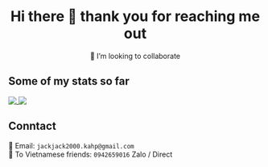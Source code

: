 <h1 align="center"> Hi there 👋 thank you for reaching me out </h1>
<p align="center"> 👯 I’m looking to collaborate </p>

## Some of my stats so far
<a height=165 width=200 href="https://github.com/binhnguyen00">
  <img align="top" src="https://github-readme-stats.vercel.app/api?username=binhnguyen00&show_icons=true"/>
</a>
<a height=165 width=200 href="https://github.com/binhnguyen00">
  <img align="top" src="https://github-readme-stats.vercel.app/api/top-langs?username=binhnguyen00&layout=compact" />
</a>

## Conntact
📧 Email: ```jackjack2000.kahp@gmail.com```
<br/>
📲 To Vietnamese friends: ```0942659016``` Zalo / Direct
